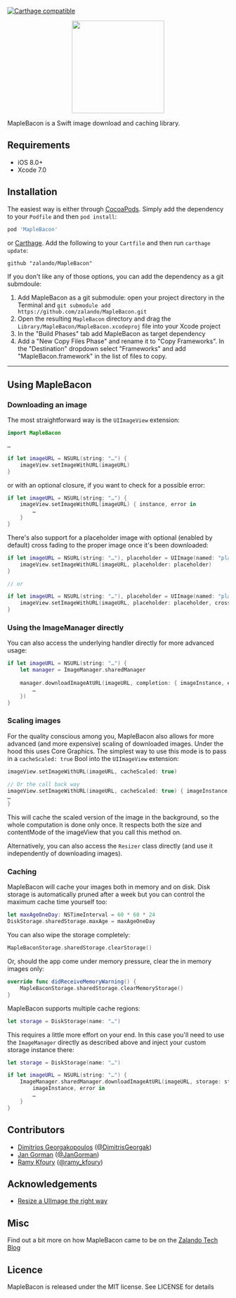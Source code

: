 [![Carthage compatible](https://img.shields.io/badge/Carthage-compatible-4BC51D.svg?style=flat)](https://github.com/Carthage/Carthage)

<p align="center"><img src="https://dl.dropboxusercontent.com/u/512759/MapleBacon.png" height="210"/></p>


MapleBacon is a Swift image download and caching library.

## Requirements

- iOS 8.0+
- Xcode 7.0


## Installation

The easiest way is either through [CocoaPods](http://cocoapods.org). Simply add the dependency to your `Podfile` and then `pod install`:

```ruby
pod 'MapleBacon'
```

or [Carthage](https://github.com/Carthage/Carthage). Add the following to your `Cartfile` and then run `carthage update`:

```ogdl
github "zalando/MapleBacon"
```


If you don't like any of those options, you can add the dependency as a git submdoule:

1. Add MapleBacon as a git submodule: open your project directory in the Terminal and `git submodule add https://github.com/zalando/MapleBacon.git`
2. Open the resulting `MapleBacon` directory and drag the `Library/MapleBacon/MapleBacon.xcodeproj` file into your Xcode project
3. In the "Build Phases" tab add MapleBacon as target dependency
4. Add a "New Copy Files Phase" and rename it to "Copy Frameworks". In the "Destination" dropdown select "Frameworks" and add "MapleBacon.framework" in the list of files to copy.

---

## Using MapleBacon

### Downloading an image

The most straightforward way is the `UIImageView` extension:

```swift
import MapleBacon

…

if let imageURL = NSURL(string: "…") {
	imageView.setImageWithURL(imageURL)
}
```

or with an optional closure, if you want to check for a possible error:

```swift
if let imageURL = NSURL(string: "…") {
	imageView.setImageWithURL(imageURL) { instance, error in
		…
	}
}
```

There's also support for a placeholder image with optional (enabled by default) cross fading to the proper image once it's been downloaded:

```swift
if let imageURL = NSURL(string: "…"), placeholder = UIImage(named: "placeholder") {
	imageView.setImageWithURL(imageURL, placeholder: placeholder)
}

// or

if let imageURL = NSURL(string: "…"), placeholder = UIImage(named: "placeholder") {
	imageView.setImageWithURL(imageURL, placeholder: placeholder, crossFadePlaceholder: false)
}

```

### Using the ImageManager directly

You can also access the underlying handler directly for more advanced usage:

```swift
if let imageURL = NSURL(string: "…") {
	let manager = ImageManager.sharedManager
	
	manager.downloadImageAtURL(imageURL, completion: { imageInstance, error in
		…
	})
}
```

### Scaling images

For the quality conscious among you, MapleBacon also allows for more advanced (and more expensive) scaling of downloaded images. Under the hood this uses Core Graphics. The simplest way to use this mode is to pass in a `cacheScaled: true` Bool into the `UIImageView` extension:

```swift
imageView.setImageWithURL(imageURL, cacheScaled: true)

// Or the call back way
imageView.setImageWithURL(imageURL, cacheScaled: true) { imageInstance, error in
…
}

```

This will cache the scaled version of the image in the background, so the whole computation is done only once. It respects both the size and contentMode of the imageView that you call this method on.

Alternatively, you can also access the `Resizer` class directly (and use it independently of downloading images).


### Caching

MapleBacon will cache your images both in memory and on disk. Disk storage is automatically pruned after a week but you can control the maximum cache time yourself too:

```swift
let maxAgeOneDay: NSTimeInterval = 60 * 60 * 24
DiskStorage.sharedStorage.maxAge = maxAgeOneDay
```

You can also wipe the storage completely:

```swift
MapleBaconStorage.sharedStorage.clearStorage()
```

Or, should the app come under memory pressure, clear the in memory images only:

```swift
override func didReceiveMemoryWarning() {
	MapleBaconStorage.sharedStorage.clearMemoryStorage()
}
```

MapleBacon supports multiple cache regions:

```swift
let storage = DiskStorage(name: "…")
```

This requires a little more effort on your end. In this case you'll need to use the `ImageManager` directly as described above and inject your custom storage instance there:

```swift
let storage = DiskStorage(name: "…")

if let imageURL = NSURL(string: "…") {
	ImageManager.sharedManager.downloadImageAtURL(imageURL, storage: storage) {
		imageInstance, error in
		…
	}
}
```



## Contributors

- [Dimitrios Georgakopoulos](https://github.com/gdj4ever) ([@DimitrisGeorgak](https://twitter.com/DimitrisGeorgak))
- [Jan Gorman](https://github.com/JanGorman) ([@JanGorman](https://twitter.com/JanGorman))
- [Ramy Kfoury](https://github.com/ramy-kfoury) ([@ramy_kfoury](https://twitter.com/ramy_kfoury))

## Acknowledgements

- [Resize a UIImage the right way](http://vocaro.com/trevor/blog/2009/10/12/resize-a-uiimage-the-right-way/)

## Misc

Find out a bit more on how MapleBacon came to be on the [Zalando Tech Blog](http://tech.zalando.com/posts/maple-bacon.html)

## Licence

MapleBacon is released under the MIT license. See LICENSE for details

